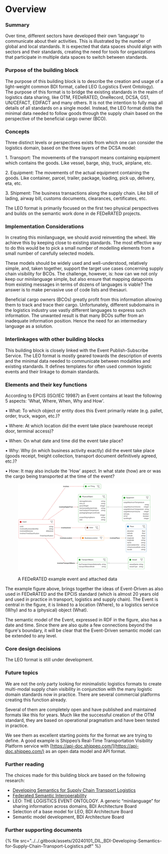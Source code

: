 # Overview

### Summary

Over time, different sectors have developed their own ‘language’ to communicate about their activities. This is illustrated by the number of global and local standards. It is expected that data spaces should align with sectors and their standards, creating the need for tools for organizations that participate in multiple data spaces to switch between standards.

### Purpose of the building block

The purpose of this building block is to describe the creation and usage of a light-weight common BDI format, called LEO (Logistics Event Ontology). The purpose of this format is to bridge the existing standards in the realm of logistics data sharing, like OTM, FEDeRATED, OneRecord, DCSA, GS1, UN/CEFACT, EDIFACT and many others. It is not the intention to fully map all details of all standards on a single model. Instead, the LEO format distils the minimal data needed to follow goods through the supply chain based on the perspective of the beneficial cargo owner (BCO).

### Concepts

Three distinct levels or perspectives exists from which one can consider the logistics domain, based on the three layers of the DCSA model:

1\. Transport: The movements of the transport means containing equipment which contains the goods. Like vessel, barge, ship, truck, airplane, etc.

2\. Equipment: The movements of the actual equipment containing the goods. Like container, parcel, trailer, package, loading, pick up, delivery, eta, etc.

3\. Shipment: The business transactions along the supply chain. Like bill of lading, airway bill, customs documents, clearances, certificates, etc.

The LEO format is primarily focused on the first two physical perspectives and builds on the semantic work done in de FEDeRATED projects.

### Implementation Considerations

In creating this minilanguage, we should avoid reinventing the wheel. We achieve this by keeping close to existing standards. The most effective way to do this would be to pick a small number of modelling elements from a small number of carefully selected models.

These models should be widely used and well-understood, relatively simple, and, taken together, support the target use cases concerning supply chain visibility for BCOs. The challenge, however, is: how can we not only keep our minilanguage simple, but also ensure that mapping datapoints from existing messages in terms of dozens of languages is viable? The answer is to make pervasive use of code lists and thesauri.

Beneficial cargo owners (BCOs) greatly profit from this information allowing them to track and trace their cargo. Unfortunately, different subdomains in the logistics industry use vastly different languages to express such information. The unwanted result is that many BCOs suffer from an inadequate information position. Hence the need for an intermediary language as a solution.

### Interlinkages with other building blocks

This building block is closely linked with the Event Publish-Subscribe Service. The LEO format is mostly geared towards the description of events and the minimal data needed to communicate between modalities and existing standards. It defines templates for often used common logistic events and their linkage to domain standards.

### Elements and their key functions

According to EPCIS (ISO/IEC 19987) an Event contains at least the following 5 aspects: 'What, Where, When, Why and How'.

• What: To which object or entity does this Event primarily relate (e.g. pallet, order, truck, wagon, etc.)?

• Where: At which location did the event take place (warehouse receipt door, terminal access)?

• When: On what date and time did the event take place?

• Why: Why (in which business activity exactly) did the event take place (goods receipt, freight collection, transport document definitively agreed, etc.)?

• How: It may also include the 'How' aspect. In what state (how) are or was the cargo being transported at the time of the event?

<figure><img src="../../.gitbook/assets/image (1).png" alt=""><figcaption><p>A FEDeRATED example event and attached data</p></figcaption></figure>

The example figure above, brings together the ideas of Event-Driven as also used in FEDeRATED and the EPCIS standard (which is almost 20 years old and used in practice in transport, logistics and supply chain). The Event is central in the figure, it is linked to a location (Where), to a logistics service (Why) and to a (physical) object (What).

The semantic model of the Event, expressed in RDF in the figure, also has a date and time. Since there are also quite a few connections beyond the figure's boundary, it will be clear that the Event-Driven semantic model can be extended to any level.

### Core design decisions

The LEO format is still under development.

### Future topics

We are not the only party looking for minimalistic logistics formats to create multi-modal supply chain visibility in conjunction with the many logistic domain standards now in practice. There are several commercial platforms creating this function already.

Several of them are completely open and have published and maintained formats like this for years. Much like the successful creation of the OTM standard, they are based on operational pragmatism and have been tested in practice.

We see them as excellent starting points for the format we are trying to define. A good example is Shippeo’s Real-Time Transportation Visibility Platform service with [https://api-doc.shippeo.com/](https://api-doc.shippeo.com/) as an open data model and API format.

### Further reading

The choices made for this building block are based on the following research:

* [Developing Semantics for Supply Chain Transport Logistics](https://bdinetwork.org/wp-content/uploads/2024/01/2024-BDI-Developing-Semantics-for-Supply-Chain-Transport-Logistics.pdf)
* [Federated Semantic Interoperability](https://www.federatedplatforms.eu/index.php/federated-semantic-interoperability)
* LEO: THE LOGISTICS EVENT ONTOLOGY. A generic “minilanguage” for sharing information across domains, BDI Architecture Board
* Selection of a base model for LEO, BDI Architecture Board
* Semantic model development, BDI Architecture Board

### Further supporting documents



{% file src="../../.gitbook/assets/20240101_DIL_BDI-Developing-Semantics-for-Supply-Chain-Transport-Logistics.pdf" %}
